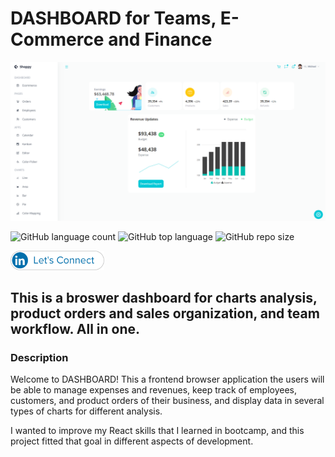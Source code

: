 # DASHBOARD for Teams, E-Commerce and Finance

<img alt="Landing Page" src="./public/readme/landing-page.PNG">

![GitHub language count](https://img.shields.io/github/languages/count/kiqueangulo/dashboard-for-teams-ecommerce-and-financials?color=%23ba7072&logo=Common%20Workflow%20Language) ![GitHub top language](https://img.shields.io/github/languages/top/kiqueangulo/dashboard-for-teams-ecommerce-and-financials?logo=JavaScript) ![GitHub repo size](https://img.shields.io/github/repo-size/kiqueangulo/dashboard-for-teams-ecommerce-and-financials?color=Green&logo=GitHub)

<a href="https://www.linkedin.com/in/enrique-angulo/"><img alt="LinkedIn logo" src="public\readme\LinkedIn-Lets-Connect.png" width="150px" /></a>

## This is a broswer dashboard for charts analysis, product orders and sales organization, and team workflow. All in one.

### Description

Welcome to DASHBOARD! This a frontend browser application the users will be able to manage expenses and revenues, keep track of employees, customers, and product orders of their business, and display data in several types of charts for different analysis.

I wanted to improve my React skills that I learned in bootcamp, and this project fitted that goal in different aspects of development.
